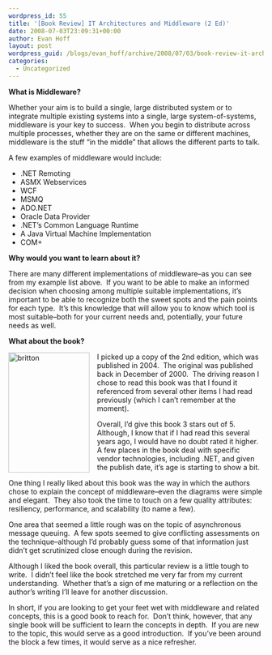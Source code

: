 ```yaml
---
wordpress_id: 55
title: '[Book Review] IT Architectures and Middleware (2 Ed)'
date: 2008-07-03T23:09:31+00:00
author: Evan Hoff
layout: post
wordpress_guid: /blogs/evan_hoff/archive/2008/07/03/book-review-it-architectures-and-middleware-2-ed.aspx
categories:
  - Uncategorized
---
```

**What is Middleware?**

Whether your aim is to build a single, large distributed system or to integrate multiple existing systems into a single, large system-of-systems, middleware is your key to success.&nbsp; When you begin to distribute across multiple processes, whether they are on the same or different machines, middleware is the stuff &#8220;in the middle&#8221; that allows the different parts to talk.

A few examples of middleware would include:

  * .NET Remoting
  * ASMX Webservices
  * WCF
  * MSMQ
  * ADO.NET
  * Oracle Data Provider
  * .NET&#8217;s Common Language Runtime
  * A Java Virtual Machine Implementation
  * COM+

**Why would you want to learn about it?**

There are many different implementations of middleware&#8211;as you can see from my example list above.&nbsp; If you want to be able to make an informed decision when choosing among multiple suitable implementations, it&#8217;s important to be able to recognize both the sweet spots and the pain points for each type.&nbsp; It&#8217;s this knowledge that will allow you to know which tool is most suitable&#8211;both for your current needs and, potentially, your future needs as well.

**What about the book?**

<a href="http://www.amazon.com/Architectures-Middleware-Strategies-Building-Integrated/dp/0321246942/" target="_blank"><img style="border-right: 0px;border-top: 0px;margin: 0px 15px 0px 0px;border-left: 0px;border-bottom: 0px" height="237" alt="britton" src="http://www.lostechies.com/blogs/evan_hoff/WindowsLiveWriter/BookReviewITArchitecturesandMiddleware2E_10D32/britton_3.jpg" width="160" align="left" border="0" /></a> I picked up a copy of the 2nd edition, which was published in 2004.&nbsp; The original was published back in December of 2000.&nbsp; The driving reason I chose to read this book was that I found it referenced from several other items I had read previously (which I can&#8217;t remember at the moment).

Overall, I&#8217;d give this book 3 stars out of 5.&nbsp; Although, I know that if I had read this several years ago, I would have no doubt rated it higher.&nbsp; A few places in the book deal with specific vendor technologies, including .NET, and given the publish date, it&#8217;s age is starting to show a bit.

One thing I really liked about this book was the way in which the authors chose to explain the concept of middleware&#8211;even the diagrams were simple and elegant.&nbsp; They also took the time to touch on a few quality attributes: resiliency, performance, and scalability (to name a few).

One area that seemed a little rough was on the topic of asynchronous message queuing.&nbsp; A few spots seemed to give conflicting assessments on the technique&#8211;although I&#8217;d probably guess some of that information just didn&#8217;t get scrutinized close enough during the revision.

Although I liked the book overall, this particular review is a little tough to write.&nbsp; I didn&#8217;t feel like the book stretched me very far from my current understanding.&nbsp; Whether that&#8217;s a sign of me maturing or a reflection on the author&#8217;s writing I&#8217;ll leave for another discussion.

In short, if you are looking to get your feet wet with middleware and related concepts, this is a good book to reach for.&nbsp; Don&#8217;t think, however, that any single book will be sufficient to learn the concepts in depth.&nbsp; If you are new to the topic, this would serve as a good introduction.&nbsp; If you&#8217;ve been around the block a few times, it would serve as a nice refresher.